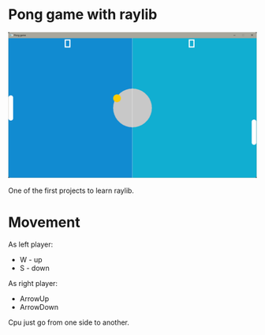 Pong game with raylib
=======================

![Image](preview.png)

One of the first projects to learn raylib.

# Movement
As left player:
 - W - up
 - S - down

As right player:
 - ArrowUp
 - ArrowDown

Cpu just go from one side to another.
